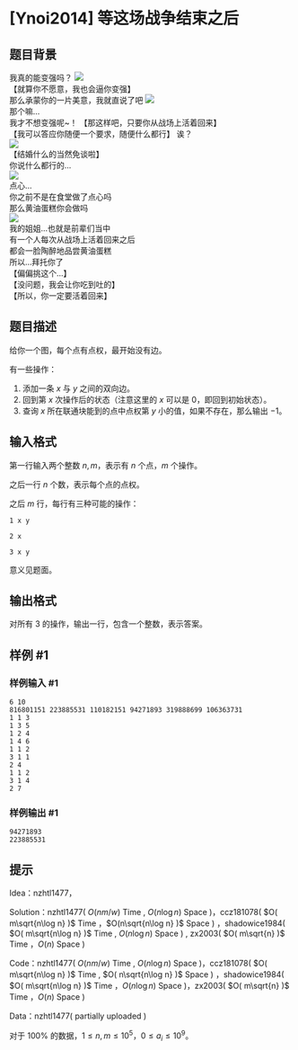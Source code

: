 # [Ynoi2014] 等这场战争结束之后

## 题目背景

我真的能变强吗？
![](https://cdn.luogu.com.cn/upload/pic/45502.png)  
【就算你不愿意，我也会逼你变强】  
那么承蒙你的一片美意，我就直说了吧
![](https://cdn.luogu.com.cn/upload/pic/45503.png)  
那个嘛...  
我才不想变强呢~！
【那这样吧，只要你从战场上活着回来】  
【我可以答应你随便一个要求，随便什么都行】
诶？  
![](https://cdn.luogu.com.cn/upload/pic/45504.png)  
【结婚什么的当然免谈啦】  
你说什么都行的...  
![](https://cdn.luogu.com.cn/upload/pic/45505.png)  
点心...  
你之前不是在食堂做了点心吗  
那么黄油蛋糕你会做吗  
![](https://cdn.luogu.com.cn/upload/pic/45506.png)  
我的姐姐...也就是前辈们当中  
有一个人每次从战场上活着回来之后  
都会一脸陶醉地品尝黄油蛋糕  
所以...拜托你了  
【偏偏挑这个...】  
【没问题，我会让你吃到吐的】  
【所以，你一定要活着回来】

## 题目描述

给你一个图，每个点有点权，最开始没有边。

有一些操作：

1. 添加一条 $x$ 与 $y$ 之间的双向边。
2. 回到第 $x$ 次操作后的状态（注意这里的 $x$ 可以是 $0$，即回到初始状态）。
3. 查询 $x$ 所在联通块能到的点中点权第 $y$ 小的值，如果不存在，那么输出 $-1$。

## 输入格式

第一行输入两个整数 $n,m$，表示有 $n$ 个点，$m$ 个操作。

之后一行 $n$ 个数，表示每个点的点权。

之后 $m$ 行，每行有三种可能的操作：

`1 x y`

`2 x`

`3 x y`

意义见题面。

## 输出格式

对所有 $3$ 的操作，输出一行，包含一个整数，表示答案。

## 样例 #1

### 样例输入 #1

```
6 10
816801151 223885531 110182151 94271893 319888699 106363731 
1 1 3
1 3 5
1 2 4
1 4 6
1 1 2
3 1 1
2 4
1 1 2
3 1 4
2 7
```

### 样例输出 #1

```
94271893
223885531
```

## 提示

Idea：nzhtl1477，

Solution：nzhtl1477( $O( nm/w )$ Time , $O( n\log n )$ Space )，ccz181078( $O( m\sqrt{n\log n} )$ Time ，$O(n\sqrt{n\log n} )$ Space ) ，shadowice1984( $O( m\sqrt{n\log n} )$ Time , $O( n\log n )$ Space ) , zx2003( $O( m\sqrt{n} )$ Time ，$O( n )$ Space )

Code：nzhtl1477( $O( nm/w )$ Time , $O( n\log n )$ Space )，ccz181078( $O( m\sqrt{n\log n} )$ Time , $O( n\sqrt{n\log n} )$ Space ) ，shadowice1984( $O( m\sqrt{n\log n} )$ Time ，$O( n\log n )$ Space )，zx2003( $O( m\sqrt{n} )$ Time ，$O( n )$ Space )

Data：nzhtl1477( partially uploaded )

对于 $100\%$ 的数据，$1\leq n,m\leq 10^5$，$0\leq a_i\leq 10^9$。
